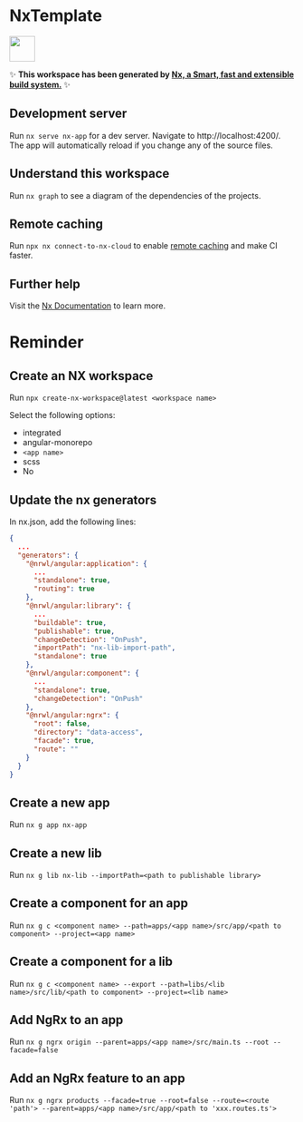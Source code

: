 # NxTemplate

<a alt="Nx logo" href="https://nx.dev" target="_blank" rel="noreferrer"><img src="https://raw.githubusercontent.com/nrwl/nx/master/images/nx-logo.png" width="45"></a>

✨ **This workspace has been generated by [Nx, a Smart, fast and extensible build system.](https://nx.dev)** ✨

## Development server

Run `nx serve nx-app` for a dev server. Navigate to http://localhost:4200/. The app will automatically reload if you
change any of the source files.

## Understand this workspace

Run `nx graph` to see a diagram of the dependencies of the projects.

## Remote caching

Run `npx nx connect-to-nx-cloud` to enable [remote caching](https://nx.app) and make CI faster.

## Further help

Visit the [Nx Documentation](https://nx.dev) to learn more.

# Reminder

## Create an NX workspace

Run `npx create-nx-workspace@latest <workspace name>`

Select the following options:

- integrated
- angular-monorepo
- `<app name>`
- scss
- No

## Update the nx generators

In nx.json, add the following lines:

```json
{
  ...
  "generators": {
    "@nrwl/angular:application": {
      ...
      "standalone": true,
      "routing": true
    },
    "@nrwl/angular:library": {
      ...
      "buildable": true,
      "publishable": true,
      "changeDetection": "OnPush",
      "importPath": "nx-lib-import-path",
      "standalone": true
    },
    "@nrwl/angular:component": {
      ...
      "standalone": true,
      "changeDetection": "OnPush"
    },
    "@nrwl/angular:ngrx": {
      "root": false,
      "directory": "data-access",
      "facade": true,
      "route": ""
    }
  }
}
```

## Create a new app

Run `nx g app nx-app`

## Create a new lib

Run `nx g lib nx-lib --importPath=<path to publishable library>`

## Create a component for an app

Run `nx g c <component name> --path=apps/<app name>/src/app/<path to component> --project=<app name>`

## Create a component for a lib

Run `nx g c <component name> --export --path=libs/<lib name>/src/lib/<path to component> --project=<lib name>`

## Add NgRx to an app

Run `nx g ngrx origin --parent=apps/<app name>/src/main.ts --root --facade=false`

## Add an NgRx feature to an app

Run `nx g ngrx products --facade=true --root=false --route=<route 'path'> --parent=apps/<app name>/src/app/<path to 'xxx.routes.ts'>`

[//]: # 'Run `nx g f <path to ngrx folder from src/app>/<feature name> --group --project=<app name> --module=<path to component>/<component file>`'
